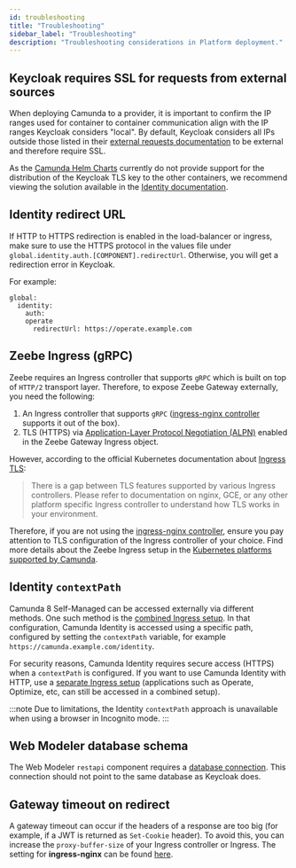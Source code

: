 ```yaml
---
id: troubleshooting
title: "Troubleshooting"
sidebar_label: "Troubleshooting"
description: "Troubleshooting considerations in Platform deployment."
---
```


## Keycloak requires SSL for requests from external sources

When deploying Camunda to a provider, it is important to confirm the IP ranges used
for container to container communication align with the IP ranges Keycloak considers "local". By default, Keycloak considers all IPs outside those listed in their
[external requests documentation](https://www.keycloak.org/docs/latest/server_admin/#_ssl_modes)
to be external and therefore require SSL.

As the [Camunda Helm Charts](https://github.com/camunda/camunda-platform-helm) currently do
not provide support for the distribution of the Keycloak TLS key to the other containers, we recommend viewing the solution available in the
[Identity documentation](/docs/self-managed/identity/troubleshooting/troubleshoot-identity.md#solution-2-identity-making-requests-from-an-external-ip-address).

## Identity redirect URL

If HTTP to HTTPS redirection is enabled in the load-balancer or ingress, make sure to use the HTTPS
protocol in the values file under `global.identity.auth.[COMPONENT].redirectUrl`.
Otherwise, you will get a redirection error in Keycloak.

For example:

```
global:
  identity:
    auth:
    operate
      redirectUrl: https://operate.example.com
```

## Zeebe Ingress (gRPC)

Zeebe requires an Ingress controller that supports `gRPC` which is built on top of `HTTP/2` transport layer. Therefore, to expose Zeebe Gateway externally, you need the following:

1. An Ingress controller that supports `gRPC` ([ingress-nginx controller](https://github.com/kubernetes/ingress-nginx) supports it out of the box).
2. TLS (HTTPS) via [Application-Layer Protocol Negotiation (ALPN)](https://www.rfc-editor.org/rfc/rfc7301.html) enabled in the Zeebe Gateway Ingress object.

However, according to the official Kubernetes documentation about [Ingress TLS](https://kubernetes.io/docs/concepts/services-networking/ingress/#tls):

> There is a gap between TLS features supported by various Ingress controllers. Please refer to documentation on nginx, GCE, or any other platform specific Ingress controller to understand how TLS works in your environment.

Therefore, if you are not using the [ingress-nginx controller](https://github.com/kubernetes/ingress-nginx), ensure you pay attention to TLS configuration of the Ingress controller of your choice. Find more details about the Zeebe Ingress setup in the [Kubernetes platforms supported by Camunda](/self-managed/platform-deployment/helm-kubernetes/platforms/platforms.md).

## Identity `contextPath`

Camunda 8 Self-Managed can be accessed externally via different methods. One such method is the [combined Ingress setup](/self-managed/platform-deployment/helm-kubernetes/guides/ingress-setup.md#combined-ingress-setup). In that configuration, Camunda Identity is accessed using a specific path, configured by setting the `contextPath` variable, for example `https://camunda.example.com/identity`.

For security reasons, Camunda Identity requires secure access (HTTPS) when a `contextPath` is configured. If you want to use Camunda Identity with HTTP, use a [separate Ingress setup](/self-managed/platform-deployment/helm-kubernetes/guides/ingress-setup.md#separated-ingress-setup) (applications such as Operate, Optimize, etc, can still be accessed in a combined setup).

:::note
Due to limitations, the Identity `contextPath` approach is unavailable when using a browser in Incognito mode.
:::

## Web Modeler database schema

The Web Modeler `restapi` component requires a [database connection](/self-managed/modeler/web-modeler/configuration/configuration.md#database). This connection should not point to the same database as Keycloak does.

## Gateway timeout on redirect

A gateway timeout can occur if the headers of a response are too big (for example, if a JWT is returned as `Set-Cookie` header). To avoid this, you can increase the `proxy-buffer-size` of your Ingress controller or Ingress. The setting for **ingress-nginx** can be found [here](https://github.com/kubernetes/ingress-nginx/blob/main/docs/user-guide/nginx-configuration/annotations.md#proxy-buffer-size).
